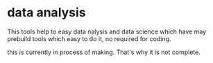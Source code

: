 # data analysis

This tools help to easy data nalysis and data science which have  may prebuild tools which easy to do it, no required for coding.

this is currently in process of making. That's why it is not complete.

